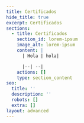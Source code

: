 ```yaml
---
title: Certificados
hide_title: true
excerpt: Certificados
sections:
  - title: Certificados
    section_id: lorem-ipsum
    image_alt: lorem-ipsum
    content: |
      | Hola | hola|

      |--| --|
    actions: []
    type: section_content
seo:
  title: ''
  description: ''
  robots: []
  extra: []
layout: advanced
---
```

